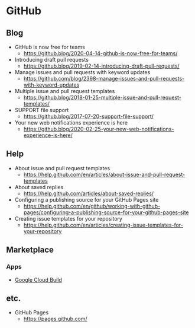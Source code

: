 # GitHub
## Blog
* GitHub is now free for teams
  * https://github.blog/2020-04-14-github-is-now-free-for-teams/
* Introducing draft pull requests
  * https://github.blog/2019-02-14-introducing-draft-pull-requests/
* Manage issues and pull requests with keyword updates
  * https://github.com/blog/2398-manage-issues-and-pull-requests-with-keyword-updates
* Multiple issue and pull request templates
  * https://github.blog/2018-01-25-multiple-issue-and-pull-request-templates/
* SUPPORT file support
  * https://github.blog/2017-07-20-support-file-support/
* Your new web notifications experience is here
  * https://github.blog/2020-02-25-your-new-web-notifications-experience-is-here/

## Help
* About issue and pull request templates
  * https://help.github.com/en/articles/about-issue-and-pull-request-templates
* About saved replies
  * https://help.github.com/articles/about-saved-replies/
* Configuring a publishing source for your GitHub Pages site
  * https://help.github.com/en/github/working-with-github-pages/configuring-a-publishing-source-for-your-github-pages-site
* Creating issue templates for your repository
  * https://help.github.com/en/articles/creating-issue-templates-for-your-repository

## Marketplace
### Apps
* [Google Cloud Build](https://github.com/marketplace/google-cloud-build)

## etc.
* GitHub Pages
  * https://pages.github.com/
